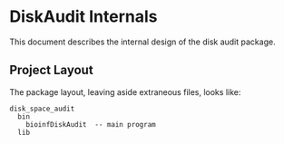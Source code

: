 # DiskAudit Internals

This document describes the internal design of the disk audit package.

## Project Layout

The package layout, leaving aside extraneous files, looks like:

```
disk_space_audit
  bin
    bioinfDiskAudit  -- main program
  lib
```
